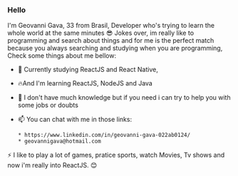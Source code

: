 ### Hello 

     
   I'm Geovanni Gava, 33 from Brasil, Developer who's trying to learn the whole world at the same minutes :sunglasses: 
   Jokes over, im really like to programming and search about things and for me is the perfect match because you always searching and studying when you are programming,
   Check some things about me bellow:

- 🔭 Currently studying ReactJS and React Native,
- :fire:And I'm learning ReactJS, NodeJS and Java
- 🤔 I don't have much knowledge but if you need i can try to help you with some jobs or doubts
- 📫 You can chat with me in those links: 

      * https://www.linkedin.com/in/geovanni-gava-022ab0124/
      * geovannigava@hotmail.com

      
 ⚡ I like to play a lot of games, pratice sports, watch Movies, Tv shows and now i'm really into ReactJS. :blush:

